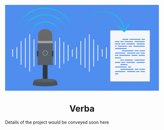 ![alt text](verba.png "Logo Title Text 1")

<div style="text-align: center;">

# Verba

</div>

Details of the project would be conveyed soon here
